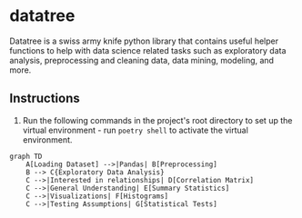 # datatree
Datatree is a swiss army knife python library that contains useful helper functions to help with data science related tasks such as exploratory data analysis, preprocessing and cleaning data, data mining, modeling, and more.

## Instructions

1. Run the following commands in the project's root directory to set up the virtual environment
        - run `poetry shell` to activate the virtual environment.

```mermaid
graph TD
    A[Loading Dataset] -->|Pandas| B[Preprocessing]
    B --> C{Exploratory Data Analysis}
    C -->|Interested in relationships| D[Correlation Matrix]
    C -->|General Understanding| E[Summary Statistics]
    C -->|Visualizations| F[Histograms]
    C -->|Testing Assumptions| G[Statistical Tests]
```
